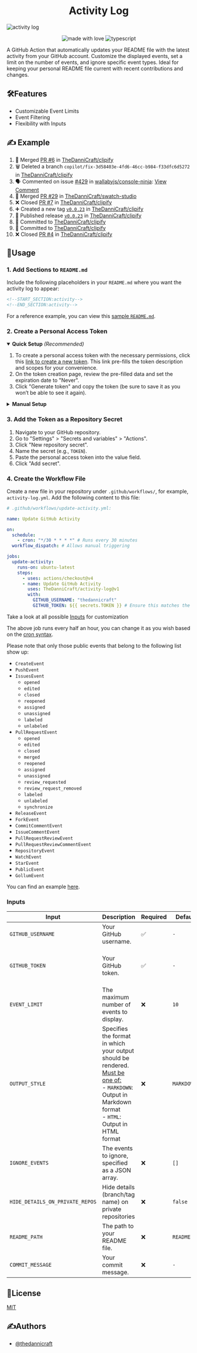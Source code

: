 <h1 align="center" id="title">Activity Log</h1>

![activity log](https://socialify.git.ci/TheDanniCraft/activity-log/image?forks=1&issues=1&language=1&logo=https%3A%2F%2Favatars.githubusercontent.com%2Fu%2F66677362&name=1&owner=1&pattern=Solid&pulls=1&stargazers=1&theme=Auto)

<p align="center">
    <img src="https://img.shields.io/badge/Made%20with%20Love%E2%9D%A4%EF%B8%8F-black?style=for-the-badge" alt="made with love">
    <img src="https://img.shields.io/badge/Node.JS-node?style=for-the-badge&amp;logo=nodedotjs&amp;logoColor=white&amp;color=%235FA04E" alt="typescript">
</p>

A GitHub Action that automatically updates your README file with the latest activity from your GitHub account. Customize the displayed events, set a limit on the number of events, and ignore specific event types. Ideal for keeping your personal README file current with recent contributions and changes.

## 🛠️Features

- Customizable Event Limits
- Event Filtering
- Flexibility with Inputs

## ✍️ Example

<!--START_SECTION:activity-->
1. 🔀 Merged [PR #6](https://github.com/TheDanniCraft/clipify/pull/6) in [TheDanniCraft/clipify](https://github.com/TheDanniCraft/clipify)
2. 🗑️ Deleted a branch `copilot/fix-3d58403e-4fd6-46cc-b984-f33dfc6d5272` in [TheDanniCraft/clipify](https://github.com/TheDanniCraft/clipify)
3. 🗣 Commented on issue [#429](https://github.com/wallabyjs/console-ninja/issues/429) in [wallabyjs/console-ninja](https://github.com/wallabyjs/console-ninja): [View Comment](https://github.com/wallabyjs/console-ninja/issues/429#issuecomment-3220522355)
4. 🔀 Merged [PR #29](https://github.com/TheDanniCraft/swatch-studio/pull/29) in [TheDanniCraft/swatch-studio](https://github.com/TheDanniCraft/swatch-studio)
5. ❌ Closed [PR #7](https://github.com/TheDanniCraft/clipify/pull/7) in [TheDanniCraft/clipify](https://github.com/TheDanniCraft/clipify)
6. ➕ Created a new tag [`v0.0.23`](https://github.com/TheDanniCraft/clipify/releases/tag/v0.0.23) in [TheDanniCraft/clipify](https://github.com/TheDanniCraft/clipify)
7. 🚀 Published release [`v0.0.23`](https://github.com/TheDanniCraft/clipify/releases/tag/v0.0.23) in [TheDanniCraft/clipify](https://github.com/TheDanniCraft/clipify)
8. 📝 Committed to [TheDanniCraft/clipify](https://github.com/TheDanniCraft/clipify/commit/a6bf1703c42d536c2813f150b34c9f90b42c38d4)
9. 📝 Committed to [TheDanniCraft/clipify](https://github.com/TheDanniCraft/clipify/commit/82a2a935f6a8dd47694a824f76126a594fa83438)
10. ❌ Closed [PR #4](https://github.com/TheDanniCraft/clipify/pull/4) in [TheDanniCraft/clipify](https://github.com/TheDanniCraft/clipify)
<!--END_SECTION:activity-->

## 📖Usage

### 1. Add Sections to `README.md`

Include the following placeholders in your `README.md` where you want the activity log to appear:

```markdown
<!--START_SECTION:activity-->
<!--END_SECTION:activity-->
```

For a reference example, you can view this [sample `README.md`](https://github.com/TheDanniCraft/activity-log/blob/master/README.md?plain=1#L20-L31).

### 2. Create a Personal Access Token

<details open>
  <summary><strong>Quick Setup</strong> <i>(Recommended)</i></summary>

  1. To create a personal access token with the necessary permissions, click this [link to create a new token](https://github.com/settings/tokens/new?description=Github%20Activity%20Log%20(TheDanniCraft/activity-log)&scopes=repo). This link pre-fills the token description and scopes for your convenience.
  2. On the token creation page, review the pre-filled data and set the expiration date to "Never".
  3. Click "Generate token" and copy the token (be sure to save it as you won’t be able to see it again).

</details>

<details>
  <summary><strong>Manual Setup</strong></summary>

  1. Go to your GitHub [Personal Access Tokens settings](https://github.com/settings/tokens).
  2. Click on "Generate new token".
  3. Provide a descriptive name for the token, such as `Github Activity Log (TheDanniCraft/activity-log)`.
  4. Select the `repo` scope (recommended if you want private repo activity to show up).
  5. Set the expiration date to "Never".
  6. Click "Generate token" and copy the token (be sure to save it as you won’t be able to see it again).

</details>

### 3. Add the Token as a Repository Secret

1. Navigate to your GitHub repository.
2. Go to "Settings" > "Secrets and variables" > "Actions".
3. Click "New repository secret".
4. Name the secret (e.g., `TOKEN`).
5. Paste the personal access token into the value field.
6. Click "Add secret".

### 4. Create the Workflow File

Create a new file in your repository under `.github/workflows/`, for example, `activity-log.yml`. Add the following content to this file:

```yml
# .github/workflows/update-activity.yml:

name: Update GitHub Activity

on:
  schedule:
    - cron: "*/30 * * * *" # Runs every 30 minutes
  workflow_dispatch: # Allows manual triggering

jobs:
  update-activity:
    runs-on: ubuntu-latest
    steps:
      - uses: actions/checkout@v4
      - name: Update GitHub Activity
        uses: TheDanniCraft/activity-log@v1
        with:
          GITHUB_USERNAME: "thedannicraft"
          GITHUB_TOKEN: ${{ secrets.TOKEN }} # Ensure this matches the secret name in repository settings
```

Take a look at all possible [Inputs](#inputs) for customization

The above job runs every half an hour, you can change it as you wish based on the [cron syntax](https://crontab.guru).

Please note that only those public events that belong to the following list show up:

- `CreateEvent`
- `PushEvent`
- `IssuesEvent`
  - `opened`
  - `edited`
  - `closed`
  - `reopened`
  - `assigned`
  - `unassigned`
  - `labeled`
  - `unlabeled`
- `PullRequestEvent`
  - `opened`
  - `edited`
  - `closed`
  - `merged`
  - `reopened`
  - `assigned`
  - `unassigned`
  - `review_requested`
  - `review_request_removed`
  - `labeled`
  - `unlabeled`
  - `synchronize`
- `ReleaseEvent`
- `ForkEvent`
- `CommitCommentEvent`
- `IssueCommentEvent`
- `PullRequestReviewEvent`
- `PullRequestReviewCommentEvent`
- `RepositoryEvent`
- `WatchEvent`
- `StarEvent`
- `PublicEvent`
- `GollumEvent`

You can find an example [here](https://github.com/TheDanniCraft/activity-log/blob/master/.github/workflows/update-activity.yml).

### Inputs

| **Input**                       | **Description**                                                                                                                                                                 | **Required**     | **Default**                             | **Possible Options**                                                        |
|---------------------------------|---------------------------------------------------------------------------------------------------------------------------------------------------------------------------------|------------------|-----------------------------------------|-----------------------------------------------------------------------------|
| `GITHUB_USERNAME`               | Your GitHub username.                                                                                                                                                           | ✅               | `-`                                     | A valid GitHub username                                                     |
| `GITHUB_TOKEN`                  | Your GitHub token.                                                                                                                                                              | ✅               | `-`                                     | A valid GitHub access token (must belong to the specified GitHub username)  |
| `EVENT_LIMIT`                   | The maximum number of events to display.                                                                                                                                        | ❌               | `10`                                    | Any positive integer (250 max.)                                             |
| `OUTPUT_STYLE`                  | Specifies the format in which your output should be rendered. <br> <ins>Must be one of:</ins> <br> - `MARKDOWN`: Output in Markdown format <br> - `HTML`: Output in HTML format | ❌               | `MARKDOWN`                              | `MARKDOWN` or `HTML`                                                        |
| `IGNORE_EVENTS`                 | The events to ignore, specified as a JSON array.                                                                                                                                | ❌               | `[]`                                    | JSON array of event types (e.g., `["PushEvent", "PullRequestEvent"]`)       |
| `HIDE_DETAILS_ON_PRIVATE_REPOS` | Hide details (branch/tag name) on private repositories                                                                                                                          | ❌               | `false`                                 | `true` or `false`                                                           |
| `README_PATH`                   | The path to your README file.                                                                                                                                                   | ❌               | `README.md`                             | Any valid file path                                                         |
| `COMMIT_MESSAGE`                | Your commit message.                                                                                                                                                            | ❌               | `-`                                     | Any valid commit message                                                    |

## 📜License

[MIT](https://choosealicense.com/licenses/mit/)

## ✍️Authors

- [@thedannicraft](https://www.github.com/thedannicraft)
